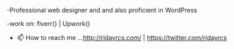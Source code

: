 -Professional web designer and and also proficient in WordPress 

-work on: fiverr() | Upwork()

- 📫 How to reach me ...http://ridayrcs.com/ | https://twitter.com/ridayrcs

<!---
coderpoet-git/coderpoet-git is a ✨ special ✨ repository because its `README.md` (this file) appears on your GitHub profile.
You can click the Preview link to take a look at your changes.
--->
